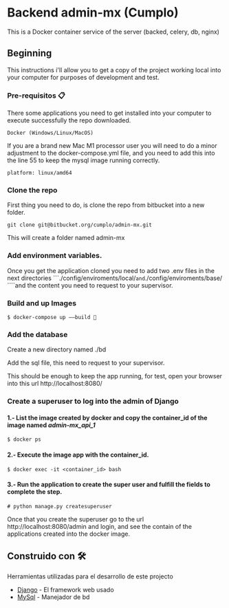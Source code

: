 # Backend admin-mx (Cumplo)

This is a Docker container service of the server (backed, celery, db, nginx)

## Beginning

This instructions i'll allow you to get a copy of the project working local into your computer for purposes of development and test.

### Pre-requisitos 📋

There some applications you need to get installed into your computer to execute successfully the repo downloaded.

```
Docker (Windows/Linux/MacOS)
```

If you are a brand new Mac M1 processor user you will need to do a minor adjustment to the docker-compose.yml file, and you need to add this into the line 55  to keep the mysql image running correctly.

```
platform: linux/amd64
```

### Clone the repo 

First thing you need to do, is clone the repo from bitbucket into a new folder.

```
git clone git@bitbucket.org/cumplo/admin-mx.git
```

This will create a folder named admin-mx





### Add environment variables.

Once you get the application cloned you need to add two .env files in the next directories  ```./config/enviroments/local/```` and ````./config/enviroments/base/ ````and the content you need to request to your supervisor.

### Build and up Images

```
$ docker-compose up ——build 🔧
```

### Add the database

Create a new directory named ./bd

Add the sql file, this need to request to your supervisor.

This should be enough to keep the app running, for test, open your browser into this url http://localhost:8080/

### Create a superuser to log into the admin of Django

#### 1.- List the image created by docker and copy the container_id of the image named ***admin-mx_api_1***

```
$ docker ps
```

#### 2.- Execute the image app with the container_id.

```
$ docker exec -it <container_id> bash
```

#### 3.- Run the application to create the super user and fulfill the fields to complete the step.


```
# python manage.py createsuperuser 
```

Once that you create the superuser go to the url http://localhost:8080/admin and login, and see the contain of the applications created into the docker image.

## Construido con 🛠️

Herramientas utilizadas para el desarrollo de este projecto

* [Django](https://www.djangoproject.com) - El framework web usado
* [MySql](https://hub.docker.com/_/mysql) - Manejador de bd



